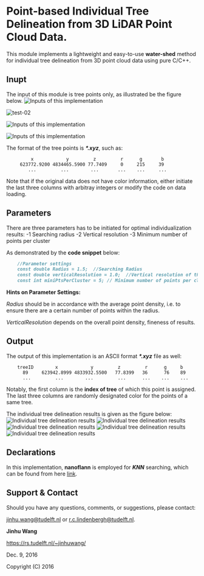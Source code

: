 # Point-based Individual Tree Delineation from 3D LiDAR Point Cloud Data.

This module implements a lightweight and easy-to-use **water-shed** method for individual tree delineation from 3D point cloud data using pure C/C++.

## Inupt
 The input of this module is tree points only, as illustrated be the figure below.
![Inputs of this implementation](OriginalTreePoints.PNG)

![test-02](test-02.PNG)

![Inputs of this implementation](test-03.PNG)

![Inputs of this implementation](test-04.PNG)
 
 The format of the tree points is **_*.xyz_**, such as:
 ```
          x            y         z         r      g       b 
      623772.9200 4834465.5900 77.7409     0     215     39
         ...         ...        ...       ...    ...     ...
```
Note that if the original data does not have color information, either initiate the last three columns with arbitray integers or modify the code on data loading. 


## Parameters
There are three parameters has to be initiated for optimal individualization results:
     -1 Searching radius
     -2 Vertical resolution
     -3 Minimum number of points per cluster

As demonstrated by the **code snippet** below:

```markdown
	//Parameter settings
	const double Radius = 1.5;  //Searching Radius
	const double verticalResolution = 1.0;  //Vertical resolution of the layers
	const int miniPtsPerCluster = 5; // Minimum number of points per cluster
```

**Hints on Parameter Settings:**

_Radius_ should be in accordance with the average point density, i.e. to ensure there are a certain number of points within the radius.

_VerticalResolution_ depends on the overall point density, fineness of results.

## Output
The output of this implementation is an ASCII format **_*.xyz_** file as well:
```
	treeID        x            y         z         r      g     b 
	  89     623942.8999 4833932.5500   77.8399   36      76    89
	  ...         ...        ...         ...      ...    ...    ...
```
Notably, the first column is the **index of tree** of which this point is assigned. The last three columns are randomly designated color for the points of a same tree.

The individual tree delineation results is given as the figure below:
![Individual tree delineation results](Results.PNG)
![Individual tree delineation results](test-02-results-1.0-0.7-3.PNG)
![Individual tree delineation results](test-02-results-1.0-0.7-3_01.PNG)
![Individual tree delineation results](test-03-results-1.0-0.5-3.PNG)
![Individual tree delineation results](test-04-results-1.0-0.8-5.PNG)

## Declarations
In this implementation,  **nanoflann** is employed for **_KNN_** searching, which can be found from here [link](https://github.com/jlblancoc/nanoflann). 

## Support & Contact

Should you have any questions, comments, or suggestions, please contact:

jinhu.wang@tudelft.nl  or  r.c.lindenbergh@tudelft.nl. 

**Jinhu Wang**

https://rs.tudelft.nl/~jinhuwang/

Dec. 9, 2016

Copyright (C) 2016

